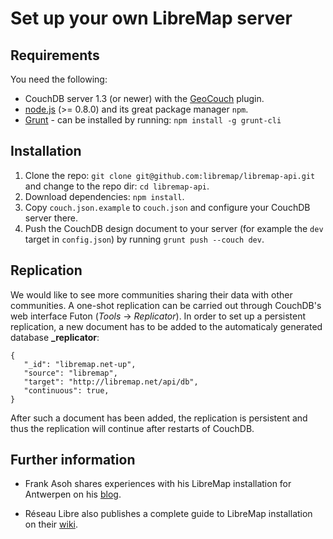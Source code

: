 # Set up your own LibreMap server

## Requirements
You need the following:
* CouchDB server 1.3 (or newer) with the [GeoCouch](https://github.com/couchbase/geocouch/) plugin.
* [node.js](http://nodejs.org/) (>= 0.8.0) and its great package manager `npm`.
* [Grunt](http://gruntjs.com/) - can be installed by running: ```npm install -g grunt-cli```

## Installation
1. Clone the repo: ```git clone git@github.com:libremap/libremap-api.git``` and change to the repo dir: ```cd libremap-api```.
2. Download dependencies: ```npm install```.
3. Copy `couch.json.example` to `couch.json` and configure your CouchDB server there.
4. Push the CouchDB design document to your server (for example the `dev` target in `config.json`) by running ```grunt push --couch dev```.

## Replication

We would like to see more communities sharing their data with other communities. A one-shot replication can be carried out through CouchDB's web interface Futon (*Tools* -> *Replicator*). In order to set up a persistent replication, a new document has to be added to the automaticaly generated database **_replicator**:

```
{
   "_id": "libremap.net-up",
   "source": "libremap",
   "target": "http://libremap.net/api/db",
   "continuous": true,
}
```

After such a document has been added, the replication is persistent and thus the replication will continue after restarts of CouchDB.

## Further information

* Frank Asoh shares experiences with his LibreMap installation for Antwerpen on his [blog](http://internshipua.blogspot.be/).

* Réseau Libre also publishes a complete guide to LibreMap installation on their [wiki](http://wiki.reseaulibre.ca/documentation/libremap/installation/).
